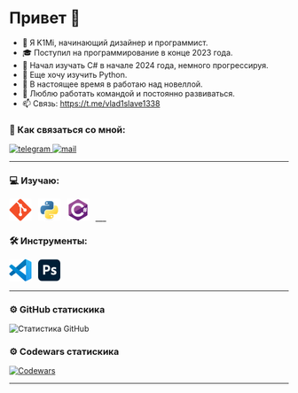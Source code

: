 <!-- Заголовок профиля -->
# Привет 👋

<!--
**K1Mi1338/K1Mi1338** is a ✨ _special_ ✨ repository because its `README.md` (this file) appears on your GitHub profile.

<!-- Описание -->
- 👋 Я K1Mi, начинающий дизайнер и программист.
- 🎓 Поступил на программирование в конце 2023 года.
- 📅 Начал изучать C# в начале 2024 года, немного прогрессируя.
- 🌱 Еще хочу изучить Python.
- 🔭 В настоящее время в работаю над новеллой.
- 🤝 Люблю работать командой и постоянно развиваться.
- 📫 Связь: https://t.me/vlad1slave1338

<!-- Контакты -->
### 🌟 Как связаться со мной:

<div>
    <a href='https://t.me/vlad1slave1338' target='_blank'>
        <img src='https://camo.githubusercontent.com/6badd5effe52bef2c64557fa8883104fd1fd80065c2feda39fd2b9ac4a858bae/68747470733a2f2f63646e2d69636f6e732d706e672e666c617469636f6e2e636f6d2f3531322f323131312f323131313634362e706e67' width='40' height='40' alt='telegram'>
    </a>
    <a href='https://e.mail.ru/cgi-bin/sentmsg?To=vladislavsechenov@mail.ru&from=otvet&afterReload=1' target='_blank'>
        <img src='https://camo.githubusercontent.com/25cc3cb093a962d2574491fa4847c50bcedee751d89baafa96b8d0ee6a50fc0d/68747470733a2f2f706170696b2e70726f2f75706c6f6164732f706f7374732f323032322d30312f313634333632383339375f312d706170696b2d70726f2d702d706f636874612d6c6f676f7469702d312e706e67' width='40' height='40' alt='mail'>
    </a>
</div>

___

<!-- Навыки -->
### 💻 Изучаю:

<div>
    <img src='https://raw.githubusercontent.com/devicons/devicon/55609aa5bd817ff167afce0d965585c92040787a/icons/git/git-original.svg' title='git' alt='git'     width='40' height='40'>&nbsp;&nbsp;
    <img src='https://raw.githubusercontent.com/devicons/devicon/55609aa5bd817ff167afce0d965585c92040787a/icons/python/python-original.svg' title='python'  alt='python' width='40' height='40'>&nbsp;&nbsp;
    <img src='https://github.com/devicons/devicon/blob/master/icons/csharp/csharp-original.svg' title='C#' alt='C#' width='40' height='40'>&nbsp;&nbsp;
___

### 🛠 Инструменты:

<div>
    <img src='https://raw.githubusercontent.com/devicons/devicon/55609aa5bd817ff167afce0d965585c92040787a/icons/vscode/vscode-original.svg' title='vscode' alt='vscode' width='40' height='40'>&nbsp;&nbsp;
    <img src='https://raw.githubusercontent.com/devicons/devicon/55609aa5bd817ff167afce0d965585c92040787a/icons/photoshop/photoshop-plain.svg' title='photoshop' alt='photoshop' width='40' height='40'>&nbsp;&nbsp;
</div>


___

### ⚙️ GitHub статискика
<!-- Статистика -->
![Статистика GitHub](https://github-readme-stats.vercel.app/api?username=K1Mi1338&show_icons=true)

### ⚙️ Codewars статискика
[![Codewars](https://www.codewars.com/users/K1Mi1338/badges/large)](https://www.codewars.com/users/YOUR_USERNAME)

___
